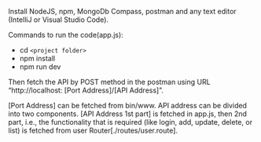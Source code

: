 Install NodeJS, npm, MongoDb Compass, postman and any text editor (IntelliJ or Visual Studio Code). 

Commands to run the code(app.js): 
* cd `<project folder>`
* npm install
* npm run dev 

Then fetch the API by POST method in the postman using URL “http://localhost: [Port Address]/[API Address]”.  

[Port Address] can be fetched from bin/www. API address can be divided into two components. [API Address 1st part] is fetched in app.js, then 2nd part, i.e., the functionality that is required (like login, add, update, delete, or list) is fetched from user Router[./routes/user.route].  
